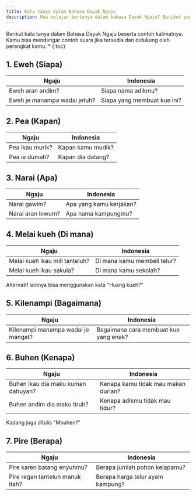 ```yaml
---
title: Kata tanya dalam Bahasa Dayak Ngaju
description: Mau belajar bertanya dalam bahasa Dayak Ngaju? Berikut penggunaan kata tanya dalam dalam bahasa Dayak Ngaju.
---
```

Berikut kata tanya dalam Bahasa Dayak Ngaju beserta contoh kalimatnya. Kamu bisa mendengar contoh suara jika tersedia dan didukung oleh perangkat kamu.
* 
{:toc}

## 1. Eweh (Siapa)

| Ngaju | Indonesia |
| --- | --- |
| Eweh aran andim? | Siapa nama adikmu? |
| Eweh je manampa wadai jetuh? | Siapa yang membuat kue ini? |

## 2. Pea (Kapan)

| Ngaju | Indonesia |
| --- | --- |
| Pea ikau murik? | Kapan kamu mudik? |
| Pea ie dumah? | Kapan dia datang? |

## 3. Narai (Apa)

| Ngaju | Indonesia |
| --- | --- |
| Narai gawim? | Apa yang kamu kerjakan? |
| Narai aran lewum? | Apa nama kampungmu? |

## 4. Melai kueh (Di mana)

| Ngaju | Indonesia |
| --- | --- |
| Melai kueh ikau mili tanteluh? | Di mana kamu membeli telur? |
| Melai kueh ikau sakula? | Di mana kamu sekolah? |

Alternatif lainnya bisa menggunakan kata "Huang kueh?"

## 5. Kilenampi (Bagaimana)

| Ngaju | Indonesia |
| --- | --- |
| Kilenampi manampa wadai je mangat? | Bagaimana cara membuat kue yang enak? |

## 6. Buhen (Kenapa)

| Ngaju | Indonesia |
| --- | --- |
| Buhen ikau dia maku kuman dahuyan? | Kenapa kamu tidak mau makan durian? |
| Buhen andim dia maku tiruh? | Kenapa adikmu tidak mau tidur? |

Kadang juga ditulis "Mbuhen?"

## 7. Pire (Berapa)

| Ngaju | Indonesia |
| --- | --- |
| Pire karen batang enyuhmu? | Berapa jumlah pohon kelapamu? |
| Pire regan tanteluh manuk itah? | Berapa harga telur ayam kampung? |
